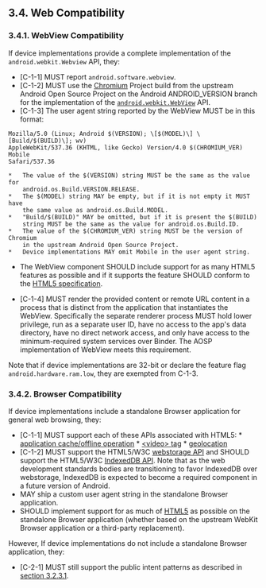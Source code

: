 ## 3.4\. Web Compatibility

### 3.4.1\. WebView Compatibility

If device implementations provide a complete implementation of the
`android.webkit.Webview` API, they:

*    [C-1-1] MUST report `android.software.webview`.
*    [C-1-2] MUST use the [Chromium](http://www.chromium.org/) Project build
     from the upstream Android Open Source Project on the Android
     ANDROID_VERSION branch for the implementation of the
     [`android.webkit.WebView`](
     http://developer.android.com/reference/android/webkit/WebView.html)
     API.
*    [C-1-3] The user agent string reported by the WebView MUST be in this format:

    Mozilla/5.0 (Linux; Android $(VERSION); \[$(MODEL)\] \[Build/$(BUILD)\]; wv)
    AppleWebKit/537.36 (KHTML, like Gecko) Version/4.0 $(CHROMIUM_VER) Mobile
    Safari/537.36

    *   The value of the $(VERSION) string MUST be the same as the value for
        android.os.Build.VERSION.RELEASE.
    *   The $(MODEL) string MAY be empty, but if it is not empty it MUST have
        the same value as android.os.Build.MODEL.
    *   "Build/$(BUILD)" MAY be omitted, but if it is present the $(BUILD)
        string MUST be the same as the value for android.os.Build.ID.
    *   The value of the $(CHROMIUM_VER) string MUST be the version of Chromium
        in the upstream Android Open Source Project.
    *   Device implementations MAY omit Mobile in the user agent string.

*    The WebView component SHOULD include support for as many HTML5 features as
     possible and if it supports the feature SHOULD conform to the
     [HTML5 specification](http://html.spec.whatwg.org/multipage/).

*    [C-1-4] MUST render the provided content or remote URL content in a process
     that is distinct from the application that instantiates the WebView. Specifically
     the separate renderer process MUST hold lower privilege, run
     as a separate user ID, have no access to the app's data directory,
     have no direct network access, and only have access to the minimum-required
     system services over Binder. The AOSP implementation of WebView meets
     this requirement.

Note that if device implementations are 32-bit or declare the feature flag
`android.hardware.ram.low`, they are exempted from C-1-3.


### 3.4.2\. Browser Compatibility

If device implementations include a standalone Browser application for general
web browsing, they:

*    [C-1-1] MUST support each of these APIs associated with
     HTML5:
    *   [application cache/offline operation](
        http://www.w3.org/html/wg/drafts/html/master/browsers.html#offline)
    *   [&lt;video&gt; tag](
        http://www.w3.org/html/wg/drafts/html/master/semantics.html#video)
    *   [geolocation](http://www.w3.org/TR/geolocation-API/)
*    [C-1-2] MUST support the HTML5/W3C [webstorage API](
     http://www.w3.org/TR/webstorage/) and SHOULD support the HTML5/W3C
     [IndexedDB API](http://www.w3.org/TR/IndexedDB/). Note that as the web
     development standards bodies are transitioning to favor IndexedDB over
     webstorage, IndexedDB is expected to become a required component in a
     future version of Android.
*    MAY ship a custom user agent string in the standalone Browser application.
*    SHOULD implement support for as much of [HTML5](
     http://html.spec.whatwg.org/multipage/) as possible on the standalone
     Browser application (whether based on the upstream WebKit Browser
     application or a third-party replacement).

However, If device implementations do not include a standalone Browser
application, they:

*    [C-2-1] MUST still support the public intent patterns as described in
     [section 3.2.3.1](#3_2_3_1_core_application_intents).
